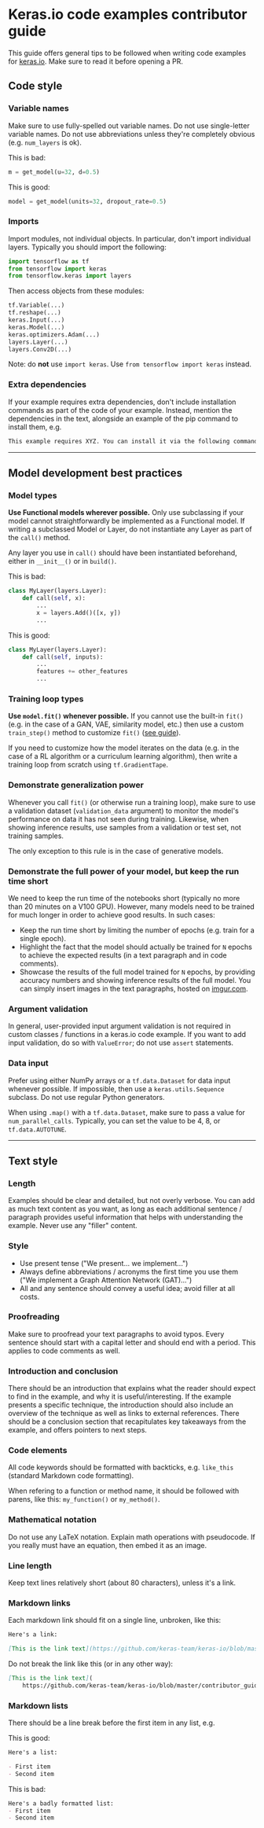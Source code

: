 # Keras.io code examples contributor guide

This guide offers general tips to be followed when writing code examples for [keras.io](https://keras.io).
Make sure to read it before opening a PR.


## Code style

### Variable names

Make sure to use fully-spelled out variable names. Do not use single-letter variable names.
Do not use abbreviations unless they're completely obvious (e.g. `num_layers` is ok).

This is bad:

```python
m = get_model(u=32, d=0.5)
```

This is good:

```python
model = get_model(units=32, dropout_rate=0.5)
```

### Imports

Import modules, not individual objects. In particular, don't import individual layers. Typically
you should import the following:

```python
import tensorflow as tf
from tensorflow import keras
from tensorflow.keras import layers
```

Then access objects from these modules:

```python
tf.Variable(...)
tf.reshape(...)
keras.Input(...)
keras.Model(...)
keras.optimizers.Adam(...)
layers.Layer(...)
layers.Conv2D(...)
```

Note: do **not** use `import keras`. Use `from tensorflow import keras` instead.


### Extra dependencies

If your example requires extra dependencies, don't include installation commands as part of the code of your example.
Instead, mention the dependencies in the text, alongside an example of the pip command to install them, e.g.


```md
This example requires XYZ. You can install it via the following command: `pip install XYZ`
```

---

## Model development best practices

### Model types

**Use Functional models wherever possible.**
Only use subclassing if your model cannot straightforwardly be implemented as a Functional model.
If writing a subclassed Model or Layer, do not instantiate any Layer as part of the `call()` method.

Any layer you use in `call()` should have been instantiated beforehand, either in `__init__()` or in `build()`.

This is bad:

```python
class MyLayer(layers.Layer):
    def call(self, x):
        ...
        x = layers.Add()([x, y])
        ...
```

This is good:

```python
class MyLayer(layers.Layer):
    def call(self, inputs):
        ...
        features += other_features
        ...
```

### Training loop types

**Use `model.fit()` whenever possible.** If you cannot use the built-in `fit()`
(e.g. in the case of a GAN, VAE, similarity model, etc.) then use
a custom `train_step()` method to customize `fit()` ([see guide](https://keras.io/guides/customizing_what_happens_in_fit/)).

If you need to customize how the model iterates on the data (e.g. in the case of a RL algorithm or a curriculum learning algorithm),
then write a training loop from scratch using `tf.GradientTape`.


### Demonstrate generalization power

Whenever you call `fit()` (or otherwise run a training loop), make sure to
use a validation dataset (`validation_data` argument) to monitor the model's performance
on data it has not seen during training. Likewise, when showing inference results,
use samples from a validation or test set, not training samples.

The only exception to this rule is in the case of generative models.


### Demonstrate the full power of your model, but keep the run time short

We need to keep the run time of the notebooks short (typically no more than 20 minutes on a V100 GPU).
However, many models need to be trained for much longer in order to achieve good results. In such
cases:

- Keep the run time short by limiting the number of epochs (e.g. train for a single epoch).
- Highlight the fact that the model should actually be trained for `N` epochs to achieve the expected results
(in a text paragraph and in code comments).
- Showcase the results of the full model trained for `N` epochs, by providing accuracy numbers and showing
inference results of the full model. You can simply insert images in the text paragraphs, hosted on
[imgur.com](imgur.com).


### Argument validation

In general, user-provided input argument validation is not required in custom classes / functions in a keras.io code example.
If you want to add input validation, do so with `ValueError`; do not use `assert` statements.


### Data input

Prefer using either NumPy arrays or a `tf.data.Dataset` for data input whenever possible.
If impossible, then use a `keras.utils.Sequence` subclass. Do not use regular Python generators.

When using `.map()` with a `tf.data.Dataset`, make sure to pass a value for `num_parallel_calls`.
Typically, you can set the value to be 4, 8, or `tf.data.AUTOTUNE`.


---

## Text style

### Length

Examples should be clear and detailed, but not overly verbose. You can add as much text content as you want, as
long as each additional sentence / paragraph provides useful information that helps with understanding the example.
Never use any "filler" content.

### Style

- Use present tense ("We present... we implement...")
- Always define abbreviations / acronyms the first time you use them ("We implement a Graph Attention Network (GAT)...")
- All and any sentence should convey a useful idea; avoid filler at all costs.

### Proofreading

Make sure to proofread your text paragraphs to avoid typos.
Every sentence should start with a capital letter and should end with a period. This applies to code comments as well.

### Introduction and conclusion

There should be an introduction that explains what the reader should expect to find in the example,
and why it is useful/interesting.
If the example presents a specific technique,
the introduction should also include an overview of the technique as well as links to external references.
There should be a conclusion section that recapitulates key takeaways from the example, and offers pointers to next steps.

### Code elements

All code keywords should be formatted with backticks, e.g. `like_this` (standard Markdown code formatting).

When refering to a function or method name, it should be followed with parens, like this: `my_function()` or `my_method()`.

### Mathematical notation

Do not use any LaTeX notation. Explain math operations with pseudocode.
If you really must have an equation, then embed it as an image.

### Line length

Keep text lines relatively short (about 80 characters), unless it's a link.

### Markdown links

Each markdown link should fit on a single line, unbroken, like this:

```md
Here's a link:

[This is the link text](https://github.com/keras-team/keras-io/blob/master/contributor_guide.md)
```

Do not break the link like this (or in any other way):

```md
[This is the link text](
    https://github.com/keras-team/keras-io/blob/master/contributor_guide.md)
```

### Markdown lists

There should be a line break before the first item in any list, e.g.

This is good:

```md
Here's a list:

- First item
- Second item
```

This is bad:

```md
Here's a badly formatted list:
- First item
- Second item
```
